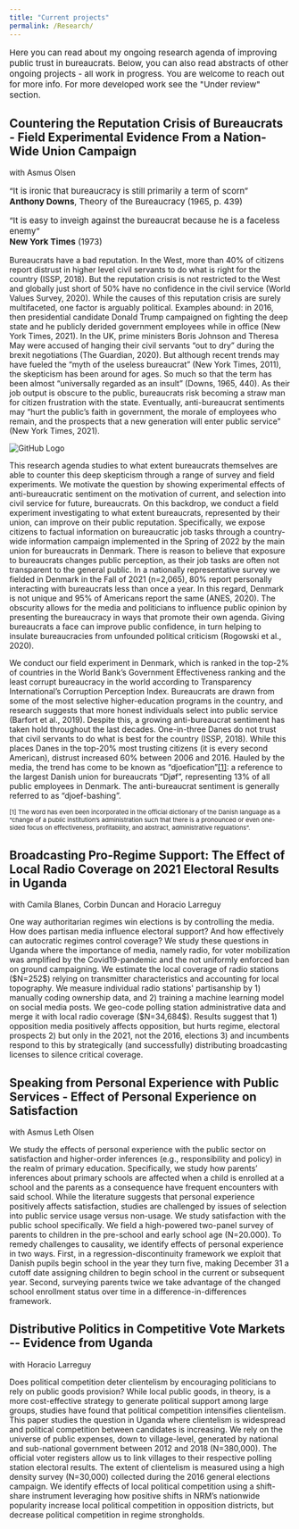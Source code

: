 ```yaml
---
title: "Current projects"
permalink: /Research/
---
```

<p style="font-size:15px"> Here you can read about my ongoing research agenda of improving public trust in bureaucrats. Below, you can also read abstracts of other ongoing projects - all work in progress. You are welcome to reach out for more info. For more developed work see the "Under review" section. </p>

<h2> Countering the Reputation Crisis of Bureaucrats - Field Experimental Evidence From a Nation-Wide Union Campaign </h2> with Asmus Olsen

<p align="right"> <p style="font-size:15px"> “It is ironic that bureaucracy is still primarily a term of scorn” <br>
<b>Anthony Downs</b>, Theory of the Bureaucracy (1965, p. 439)</p>
<p align="right"> <p style="font-size:15px"> “It is easy to inveigh against the bureaucrat because he is a faceless enemy” <br>
<b>New York Times</b> (1973)</p>

<p align="left">

<p style="font-size:14px"> Bureaucrats have a bad reputation. In the West, more than 40% of citizens report distrust in higher level civil servants to do what is right for the country (ISSP, 2018). But the reputation crisis is not restricted to the West and globally just short of 50% have no confidence in the civil service (World Values Survey, 2020). While the causes of this reputation crisis are surely multifaceted, one factor is arguably political. Examples abound: in 2016, then presidential candidate Donald Trump campaigned on fighting the deep state and he publicly derided government employees while in office (New York Times, 2021). In the UK, prime ministers Boris Johnson and Theresa May were accused of hanging their civil servants “out to dry” during the brexit negotiations (The Guardian, 2020). But although recent trends may have fueled the “myth of the useless bureaucrat” (New York Times, 2011), the skepticism has been around for ages. So much so that the term has been almost “universally regarded as an insult” (Downs, 1965, 440). As their job output is obscure to the public, bureaucrats risk becoming a straw man for citizen frustration with the state. Eventually, anti-bureaucrat sentiments may “hurt the public’s faith in government, the morale of employees who remain, and the prospects that a new generation will enter public service” (New York Times, 2021).</p>

![GitHub Logo](/Users/anderswoller/Dropbox/Website/AndersWoller.github.io/images/contextplot.png)

<p style="font-size:14px">This research agenda studies to what extent bureaucrats themselves are able to counter this deep skepticism through a range of survey and field experiments. We motivate the question by showing experimental effects of anti-bureaucratic sentiment on the motivation of current, and selection into civil service for future, bureaucrats. On this backdrop, we conduct a field experiment investigating to what extent bureaucrats, represented by their union, can improve on their public reputation. Specifically, we expose citizens to factual information on bureaucratic job tasks through a country-wide information campaign implemented in the Spring of 2022 by the main union for bureaucrats in Denmark. There is reason to believe that exposure to bureaucrats changes public perception, as their job tasks are often not transparent to the general public. In a nationally representative survey we fielded in Denmark in the Fall of 2021 (n=2,065), 80% report personally interacting with bureaucrats less than once a year. In this regard, Denmark is not unique and 95% of Americans report the same (ANES, 2020). The obscurity allows for the media and politicians to influence public opinion by presenting the bureaucracy in ways that promote their own agenda. Giving bureaucrats a face can improve public confidence, in turn helping to insulate bureaucracies from unfounded political criticism (Rogowski et al., 2020).</p>

<p style="font-size:14px">We conduct our field experiment in Denmark, which is ranked in the top-2% of countries in the World Bank’s Government Effectiveness ranking and the least corrupt bureaucracy in the world according to Transparency International’s Corruption Perception Index. Bureaucrats are drawn from some of the most selective higher-education programs in the country, and research suggests that more honest individuals select into public service (Barfort et al., 2019). Despite this, a growing anti-bureaucrat sentiment has taken hold throughout the last decades. One-in-three Danes do not trust that civil servants to do what is best for the country (ISSP, 2018). While this places Danes in the top-20% most trusting citizens (it is every second American), distrust increased 60% between 2006 and 2016. Hauled by the media, the trend has come to be known as “djoefication”<a href="#section1">[1]</a>: a reference to the largest Danish union for bureaucrats “Djøf”, representing 13% of all public employees in Denmark. The anti-bureaucrat sentiment is generally referred to as “djoef-bashing”. </p>


<p style="font-size:11px">[1] The word has even been incorporated in the official dictionary of the Danish language as a “change of a public institution’s administration such that there is a pronounced or even one-sided focus on effectiveness, profitability, and abstract, administrative regulations”.</p>



<h2> Broadcasting Pro-Regime Support: The Effect of Local Radio Coverage on 2021 Electoral Results in Uganda </h2> with Camila Blanes, Corbin Duncan and Horacio Larreguy

<p style="font-size:14px"> One way authoritarian regimes win elections is by controlling the media. How does partisan media influence electoral support? And how effectively can autocratic regimes control coverage? We study these questions in Uganda where the importance of media, namely radio, for voter mobilization was amplified by the Covid19-pandemic and the not uniformly enforced ban on ground campaigning. We estimate the local coverage of radio stations ($N=252$) relying on transmitter characteristics and accounting for local topography. We measure individual radio stations' partisanship by 1) manually coding ownership data, and 2) training a machine learning model on social media posts. We geo-code polling station administrative data and merge it with local radio coverage ($N=34,684$). Results suggest that 1) opposition media positively affects opposition, but hurts regime, electoral prospects 2) but only in the 2021, not the 2016, elections 3) and incumbents respond to this by strategically (and successfully) distributing broadcasting licenses to silence critical coverage. </p>

<h2> Speaking from Personal Experience with Public Services - Effect of Personal Experience on Satisfaction  </h2>
with Asmus Leth Olsen

<p style="font-size:14px"> We study the effects of personal experience with the public sector on satisfaction and higher-order inferences (e.g., responsibility and policy) in the realm of primary education. Specifically, we study how parents’ inferences about primary schools are affected when a child is enrolled at a school and the parents as a consequence have frequent encounters with said school. While the literature suggests that personal experience positively affects satisfaction, studies are challenged by issues of selection into public service usage versus non-usage. We study satisfaction with the public school specifically. We field a high-powered two-panel survey of parents to children in the pre-school and early school age (N=20.000). To remedy challenges to causality, we identify effects of personal experience in two ways. First, in a regression-discontinuity framework we exploit that Danish pupils begin school in the year they turn five, making December 31 a cutoff date assigning children to begin school in the current or subsequent year. Second, surveying parents twice we take advantage of the changed school enrollment status over time in a difference-in-differences framework. </p>

<h2> Distributive Politics in Competitive Vote Markets -- Evidence from Uganda </h2>
with Horacio Larreguy

<p style="font-size:14px"> Does political competition deter clientelism by encouraging politicians to rely on public goods provision? While local public goods, in theory, is a more cost-effective strategy to generate political support among large groups, studies have found that political competition intensifies clientelism. This paper studies the question in Uganda where clientelism is widespread and political competition between candidates is increasing. We rely on the universe of public expenses, down to village-level, generated by national and sub-national government between 2012 and 2018 (N=380,000). The official voter registers allow us to link villages to their respective polling station electoral results. The extent of clientelism is measured using a high density survey (N=30,000) collected during the 2016 general elections campaign. We identify effects of local political competition using a shift-share instrument leveraging how positive shifts in NRM’s nationwide popularity increase local political competition in opposition districts, but decrease political competition in regime strongholds. </p>
